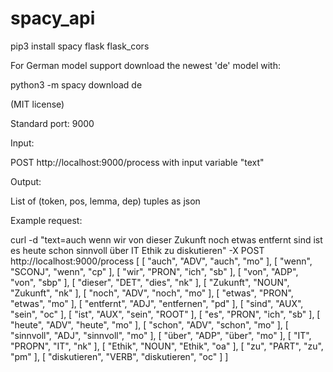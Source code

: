 # spacy_api

pip3 install spacy flask flask_cors 

For German model support download the newest 'de' model with:

python3 -m spacy download de

(MIT license)

Standard port: 9000

Input:

POST http://localhost:9000/process
with input variable "text"

Output:

List of (token, pos, lemma, dep) tuples as json

Example request:

curl -d "text=auch wenn wir von dieser Zukunft noch etwas entfernt sind ist es heute schon sinnvoll über IT Ethik zu diskutieren" -X POST http://localhost:9000/process
[
  [
    "auch",
    "ADV",
    "auch",
    "mo"
  ],
  [
    "wenn",
    "SCONJ",
    "wenn",
    "cp"
  ],
  [
    "wir",
    "PRON",
    "ich",
    "sb"
  ],
  [
    "von",
    "ADP",
    "von",
    "sbp"
  ],
  [
    "dieser",
    "DET",
    "dies",
    "nk"
  ],
  [
    "Zukunft",
    "NOUN",
    "Zukunft",
    "nk"
  ],
  [
    "noch",
    "ADV",
    "noch",
    "mo"
  ],
  [
    "etwas",
    "PRON",
    "etwas",
    "mo"
  ],
  [
    "entfernt",
    "ADJ",
    "entfernen",
    "pd"
  ],
  [
    "sind",
    "AUX",
    "sein",
    "oc"
  ],
  [
    "ist",
    "AUX",
    "sein",
    "ROOT"
  ],
  [
    "es",
    "PRON",
    "ich",
    "sb"
  ],
  [
    "heute",
    "ADV",
    "heute",
    "mo"
  ],
  [
    "schon",
    "ADV",
    "schon",
    "mo"
  ],
  [
    "sinnvoll",
    "ADJ",
    "sinnvoll",
    "mo"
  ],
  [
    "über",
    "ADP",
    "über",
    "mo"
  ],
  [
    "IT",
    "PROPN",
    "IT",
    "nk"
  ],
  [
    "Ethik",
    "NOUN",
    "Ethik",
    "oa"
  ],
  [
    "zu",
    "PART",
    "zu",
    "pm"
  ],
  [
    "diskutieren",
    "VERB",
    "diskutieren",
    "oc"
  ]
]
